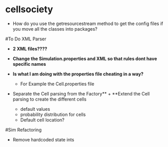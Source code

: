 # cellsociety
- How do you use the getresourcestream method to get the config files if you move all the classes into packages?



#To Do XML Parser

- **2 XML files????**
- **Change the Simulation.properties and XML so that rules dont have specific names**
- **Is what I am doing with the properties file cheating in a way?**
  + For Example the Cell.properties file

- Separate the Cell parsing from the Factory** + **Extend the Cell parsing to create the different cells
  + default values
  + probability distribution for cells
  + Default cell location?

#Sim Refactoring

- Remove hardcoded state ints
